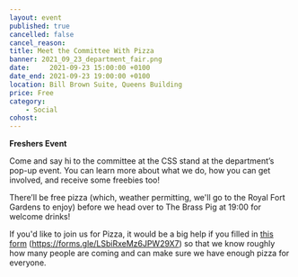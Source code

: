 ```yaml
---
layout: event
published: true
cancelled: false
cancel_reason:
title: Meet the Committee With Pizza
banner: 2021_09_23_department_fair.png
date:     2021-09-23 15:00:00 +0100
date_end: 2021-09-23 19:00:00 +0100
location: Bill Brown Suite, Queens Building
price: Free
category:
    - Social
cohost:
---
```

**Freshers Event**

Come and say hi to the committee at the CSS stand at the department’s pop-up event. You can learn more about what we do, how you can get involved, and receive some freebies too!

There’ll be free pizza (which, weather permitting, we'll go to the Royal Fort Gardens to enjoy) before we head over to The Brass Pig at 19:00 for welcome drinks! 

If you'd like to join us for Pizza, it would be a big help if you filled in [this form](https://forms.gle/LSbiRxeMz6JPW29X7) (https://forms.gle/LSbiRxeMz6JPW29X7) so that we know roughly how many people are coming and can make sure we have enough pizza for everyone.
